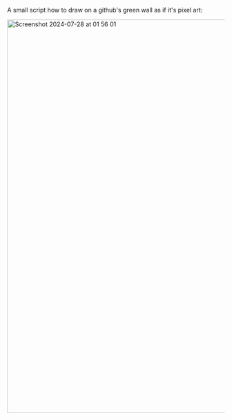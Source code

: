 A small script how to draw on a github's green wall as if it's pixel art:

<img width="911" alt="Screenshot 2024-07-28 at 01 56 01" src="https://github.com/user-attachments/assets/c8061dde-8c5c-49ca-bb6b-dab60f125aaa">
